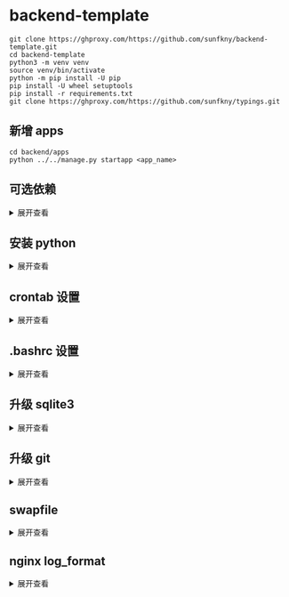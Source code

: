 # backend-template
```
git clone https://ghproxy.com/https://github.com/sunfkny/backend-template.git
cd backend-template
python3 -m venv venv
source venv/bin/activate
python -m pip install -U pip
pip install -U wheel setuptools
pip install -r requirements.txt
git clone https://ghproxy.com/https://github.com/sunfkny/typings.git
```
## 新增 apps
```
cd backend/apps
python ../../manage.py startapp <app_name>
```
## 可选依赖
<details>
<summary>展开查看</summary>

### 定时任务 django-crontab
[kraiz/django-crontab](https://github.com/kraiz/django-crontab)
### 异步任务 django-rq
[rq/django-rq](https://github.com/rq/django-rq)
### 打印sql django-print-sql
[rabbit-aaron/django-print-sql](https://github.com/rabbit-aaron/django-print-sql)
### 生成邀请码 hashids
[davidaurelio/hashids-python](https://github.com/davidaurelio/hashids-python)
### 随机头像 multiavatar
[multiavatar/multiavatar-python](https://github.com/multiavatar/multiavatar-python)
### 文件类型识别 python-magic
[ahupp/python-magic](https://github.com/ahupp/python-magic)

</details>

## 安装 python
<details>
<summary>展开查看</summary>

```
#!/bin/bash
set -e
PYTHON_VERSION="3.10.13"
PYTHON_MINOR_VERSION="$(echo $PYTHON_VERSION | cut -d'.' -f 2)"
PYTHON_BUILD_VERSION="$(echo $PYTHON_VERSION | cut -d'.' -f 3)"
DOWNLOAD_PREFIX=https://registry.npmmirror.com/-/binary/python/$PYTHON_VERSION
# DOWNLOAD_PREFIX=https://www.python.org/ftp/python/$PYTHON_VERSION

yum -y install epel-release
yum -y install wget gcc zlib-devel libffi-devel readline-devel mysql-devel sqlite-devel

if [[ "$(rpm -E %{rhel})" == "7" ]]; then
    yum -y install openssl11-devel
    export CFLAGS=$(pkg-config --cflags openssl11)
    export LDFLAGS=$(pkg-config --libs openssl11)
elif [[ "$(rpm -E %{rhel})" == "8" ]]; then
    yum -y install openssl-devel
else
    echo "Unsupported CentOS version"
    exit 1
fi

cd /root
wget $DOWNLOAD_PREFIX/Python-$PYTHON_VERSION.tgz -O Python-$PYTHON_VERSION.tgz
tar -xzf Python-$PYTHON_VERSION.tgz
cd /root/Python-$PYTHON_VERSION
./configure
make -j$(nproc) && make altinstall
alternatives --install /usr/bin/python3 python3 /usr/local/bin/python3.$PYTHON_MINOR_VERSION 0
alternatives --config python3
python3 -V
```

</details>

## crontab 设置
<details>
<summary>展开查看</summary>

```
# /etc/anacrontab: configuration file for anacron

# See anacron(8) and anacrontab(5) for details.

SHELL=/bin/sh
PATH=/sbin:/bin:/usr/sbin:/usr/bin
MAILTO=root
# the maximal random delay added to the base delay of the jobs
# RANDOM_DELAY=45
# 把最大随机廷迟改为0分钟,不再随机廷迟
RANDOM_DELAY=0
# the jobs will be started during the following hours only
# START_HOURS_RANGE=3-22
#执行时间范围为0-22
START_HOURS_RANGE=0-22

#period in days   delay in minutes   job-identifier   command
# 1     5       cron.daily              nice run-parts /etc/cron.daily
# 把强制延迟也改为0分钟,不再强制廷迟
1       0       cron.daily              nice run-parts /etc/cron.daily
7       25      cron.weekly             nice run-parts /etc/cron.weekly
@monthly 45     cron.monthly            nice run-parts /etc/cron.monthly
```

</details>

## .bashrc 设置
<details>
<summary>展开查看</summary>

```
# shell 退出时添加新记录
shopt -s histappend
# 方向键翻阅历史
if [[ $- == *i* ]]
then
    bind '"\e[A": history-search-backward'
    bind '"\e[B": history-search-forward'
fi
```

</details>

## 升级 sqlite3
<details>
<summary>展开查看</summary>

```
yum install -y wget tar gzip gcc make expect

# 下载源码
wget --no-check-certificate https://www.sqlite.org/src/tarball/sqlite.tar.gz

# 编译
tar xzf sqlite.tar.gz
cd sqlite

export CFLAGS="-DSQLITE_ENABLE_FTS3 \
    -DSQLITE_ENABLE_FTS3_PARENTHESIS \
    -DSQLITE_ENABLE_FTS4 \
    -DSQLITE_ENABLE_FTS5 \
    -DSQLITE_ENABLE_JSON1 \
    -DSQLITE_ENABLE_LOAD_EXTENSION \
    -DSQLITE_ENABLE_RTREE \
    -DSQLITE_ENABLE_STAT4 \
    -DSQLITE_ENABLE_UPDATE_DELETE_LIMIT \
    -DSQLITE_SOUNDEX \
    -DSQLITE_TEMP_STORE=3 \
    -DSQLITE_USE_URI \
    -O2 \
    -fPIC"
export PREFIX="/usr/local"
#LIBS="-lm" ./configure --disable-tcl --enable-shared --enable-tempstore=always --prefix="$PREFIX"
LIBS="-lm" ./configure --enable-shared --enable-tempstore=always --prefix="$PREFIX"

make && make install

# 替换系统低版本 sqlite3
mv /usr/bin/sqlite3  /usr/bin/sqlite3_old
ln -s /usr/local/bin/sqlite3   /usr/bin/sqlite3
echo "/usr/local/lib" > /etc/ld.so.conf.d/sqlite3.conf
ldconfig
sqlite3 -version
```

</details>

## 升级 git
<details>
<summary>展开查看</summary>

```
yum install -y centos-release-scl
yum install -y rh-git227
echo '. /opt/rh/rh-git227/enable' >> ~/.bashrc
source ~/.bashrc
git --version  # git version 2.27.0
```

</details>

## swapfile
<details>
<summary>展开查看</summary>

https://access.redhat.com/documentation/en-us/red_hat_enterprise_linux/7/html/storage_administration_guide/ch-swapspace

 **Table 15.1. Recommended System Swap Space** 

| Amount of RAM in the system | Recommended swap space     | Recommended swap space if allowing for hibernation |
| :-------------------------- | :------------------------- | :------------------------------------------------- |
| ⩽ 2 GB                      | 2 times the amount of RAM  | 3 times the amount of RAM                          |
| > 2 GB – 8 GB               | Equal to the amount of RAM | 2 times the amount of RAM                          |
| > 8 GB – 64 GB              | At least 4 GB              | 1.5 times the amount of RAM                        |
| > 64 GB                     | At least 4 GB              | Hibernation not recommended                        |

```
# Create an empty file:
dd if=/dev/zero of=/swapfile bs=1M count=4096
# Set up the swap file with the command:
mkswap  /swapfile
# Change the security of the swap file so it is not world readable.
chmod 0600 /swapfile
# To enable the swap file at boot time, edit /etc/fstab as root to include the following entry
# /swapfile          swap            swap    defaults        0 0
cat /etc/fstab | grep swapfile
# Regenerate mount units so that your system registers the new /etc/fstab configuration
systemctl daemon-reload
# To activate the swap file immediately
swapon  /swapfile
# To test if the new swap file was successfully created and activated, inspect active swap space
cat /proc/swaps
free -h
```
</details>

## nginx log_format
<details>
<summary>展开查看</summary>

```
log_format myjson
  escape=json
  '{"@timestamp":"$time_iso8601",'
  '"remote_addr":"$remote_addr",'
  '"scheme":"$scheme",'
  '"request_method": "$request_method",'
  '"request_uri": "$request_uri",'
  '"server_protocol": "$server_protocol",'
  '"request_time":$request_time,'
  '"status":"$status",'
  '"body_bytes_sent":$body_bytes_sent,'
  '"http_referer":"$http_referer",'
  '"http_user_agent":"$http_user_agent",'
  '"http_authorization":"$http_authorization"'
  '}';


log_format mycombined
  '$time_iso8601 - $remote_addr $server_protocol $status'
  '$request_method $request_uri sent $body_bytes_sent in $request_time'
  '"$http_referer" "$http_user_agent" "$http_authorization"';

```

</details>
